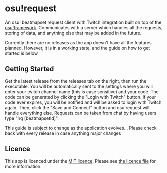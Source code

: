 # osu!request
An osu! beatmapset request client with Twitch integration built on top of the [osu!framework](https://github.com/ppy/osu-framework). Communicates with a server which handles all the requests, storing of data, and anything else that may be added in the future.

Currently there are no releases as the app doesn't have all the features planned. However, it is in a working state, and the guide on how to get started is below

## Getting Started
Get the latest release from the releases tab on the right, then run the executable. You will be automatically sent to the settings where you will enter your twitch channel name (this is case sensitive) and your code. The code can be generated by clicking the "Login with Twitch" button. If your code ever expires, you will be notified and will be asked to login with Twitch again. Then, click the "Save and Connect" button and osu!request will handle everything else. Requests can be taken from chat by having users type "!rq [beatmapsetId]".

This guide is subject to change as the application evolves... Please check back with every release in case anything major changes

## Licence
This app is licenced under the [MIT licence](https://opensource.org/licenses/MIT). Please see [the licence file](LICENSE) for more information.
